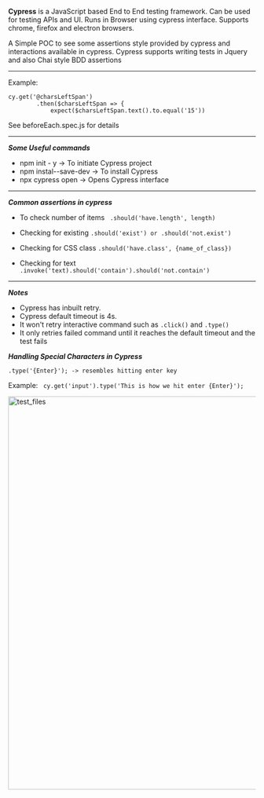 **Cypress**
is a JavaScript based End to End testing framework. Can be used for testing APIs and UI. Runs in Browser using cypress interface. Supports chrome, firefox and electron browsers. 

A Simple POC to see some assertions style provided by cypress and interactions available in cypress. Cypress supports writing tests in Jquery and also Chai style BDD assertions

---
Example:
```
cy.get('@charsLeftSpan')
        .then($charsLeftSpan => {
            expect($charsLeftSpan.text().to.equal('15'))
```
See beforeEach.spec.js for details

---
***Some Useful commands***
* npm init - y -> To initiate Cypress project
* npm instal--save-dev -> To install Cypress
* npx cypress open -> Opens Cypress interface
---
***Common assertions in cypress***

* To check number of items
``` .should('have.length', length)```

* Checking for existing
```.should('exist') or .should('not.exist')```

* Checking for CSS class
```.should('have.class', {name_of_class})```

* Checking for text
 ```.invoke('text).should('contain').should('not.contain')```
 
 ---
***Notes***
* Cypress has inbuilt retry.
* Cypress default timeout is 4s.
* It won't retry interactive command such as ```.click()``` and ```.type()```
* It only retries failed command until it reaches the default timeout and the test fails

***Handling Special Characters in Cypress***

```.type('{Enter}'); -> resembles hitting enter key```

Example:
``` cy.get('input').type('This is how we hit enter {Enter}');```

<img width="801" alt="test_files" src="https://user-images.githubusercontent.com/5984252/81999800-1affcd80-960b-11ea-8223-86a78ddcc4ca.png">
